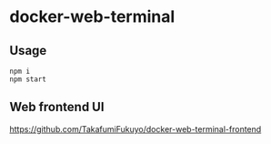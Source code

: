 # docker-web-terminal

## Usage

```
npm i
npm start
```

## Web frontend UI

https://github.com/TakafumiFukuyo/docker-web-terminal-frontend
